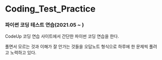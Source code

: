 # Coding_Test_Practice
### 파이썬 코딩 테스트 연습(2021.05 ~ )

CodeUp 코딩 연습 사이트에서 간단한 파이썬 코딩 연습을 한다.

풀면서 모르는 것과 이해가 잘 안가는 것들을 오답노트 형식으로 하루에 한 문제씩 풀려고 노력하고 있다.
